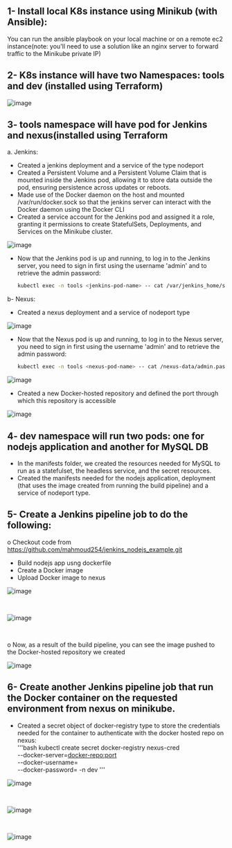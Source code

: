 ## 1- Install local K8s instance using Minikub (with Ansible):
You can run the ansible playbook on your local machine or on a remote ec2 instance(note: you'll need to use a solution like an nginx server to forward traffic to the Minikube private IP)

## 2- K8s instance will have two Namespaces: tools and dev (installed using Terraform)<br>
![image](https://github.com/aiishaa/ITI-grad-project/assets/57088227/f6d608c2-7cd5-46e9-9fc9-8bff93518927)

## 3- tools namespace will have pod for Jenkins and nexus(installed using Terraform
a. Jenkins:<br>
- Created a jenkins deployment and a service of the type nodeport 
- Created a Persistent Volume and a Persistent Volume Claim that is mounted inside the Jenkins pod, allowing it to store data outside the pod, ensuring persistence across updates or reboots.
- Made use of the Docker daemon on the host and mounted /var/run/docker.sock so that the jenkins server can interact with the Docker daemon using the Docker CLI
- Created a service account for the Jenkins pod and assigned it a role, granting it permissions to create StatefulSets, Deployments, and Services on the Minikube cluster.

![image](https://github.com/aiishaa/ITI-grad-project/assets/57088227/029b904d-c788-4ca1-b411-6002c924656f)
<br>

- Now that the Jenkins pod is up and running, to log in to the Jenkins server, you need to sign in first using the username 'admin' and to retrieve the admin password:
  ```bash
  kubectl exec -n tools <jenkins-pod-name> -- cat /var/jenkins_home/secrets/initialAdminPassword
  ```

b- Nexus:<br>
- Created a nexus deployment and a service of nodeport type

![image](https://github.com/aiishaa/ITI-grad-project/assets/57088227/11f81876-6ca5-4c50-9028-31e66cc8a0b2)
<br>

- Now that the Nexus pod is up and running, to log in to the Nexus server, you need to sign in first using the username 'admin' and to retrieve the admin password:
  ```bash
  kubectl exec -n tools <nexus-pod-name> -- cat /nexus-data/admin.password
  ```
![image](https://github.com/aiishaa/ITI-grad-project/assets/57088227/10fe0c4e-5f9a-4c5a-b58f-113b713062a4)
<br>

- Created a new Docker-hosted repository and defined the port through which this repository is accessible

![image](https://github.com/aiishaa/ITI-grad-project/assets/57088227/a8773ed6-e59f-449c-ae5b-bbc549cd0324)
<br>

## 4- dev namespace will run two pods: one for nodejs application and another for MySQL DB 
- In the manifests folder, we created the resources needed for MySQL to run as a statefulset, the headless service, and the secret resources.
- Created the manifests needed for the nodejs application, deployment (that uses the image created from running the build pipeline) and a service of nodeport type.

## 5- Create a Jenkins pipeline job to do the following:
o Checkout code from https://github.com/mahmoud254/jenkins_nodejs_example.git<br>
  - Build nodejs app usng dockerfile<br>
  - Create a Docker image<br>
  - Upload Docker image to nexus<br>

![image](https://github.com/aiishaa/ITI-grad-project/assets/57088227/f5064817-18cc-4c54-8990-fd687483dd12)

<br>

![image](https://github.com/aiishaa/ITI-grad-project/assets/57088227/c24d6588-79e0-469f-a0e7-990e2fc73a70)

<br>

o Now, as a result of the build pipeline, you can see the image pushed to the Docker-hosted repository we created 
<br>

![image](https://github.com/aiishaa/ITI-grad-project/assets/57088227/fc3e0b1b-f741-4bdd-b0f3-b4f1ef91c98f)


## 6- Create another Jenkins pipeline job that run the Docker container on the requested environment from nexus on minikube.<br>
- Created a secret object of docker-registry type to store the credentials needed for the container to authenticate with the docker hosted repo on nexus:<br>
'''bash
  kubectl create secret docker-registry nexus-cred \
  --docker-server=<docker-repo:port> \
  --docker-username=<your-username> \
  --docker-password=<your-password> -n dev
'''

![image](https://github.com/aiishaa/ITI-Graduation-project/assets/57088227/d6a4d693-8ac5-4224-b231-906936e06165)

<br> 

![image](https://github.com/aiishaa/ITI-grad-project/assets/57088227/b38a70e9-9969-464d-b147-dbcc515efd76)

<br>

![image](https://github.com/aiishaa/ITI-grad-project/assets/57088227/4f90e158-d264-451f-b012-113e9a3c47ec)


